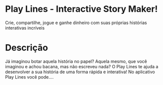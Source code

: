 # Play Lines - Interactive Story Maker!

Crie, compartilhe, jogue e ganhe dinheiro com suas próprias histórias interativas incríveis


# Descrição

Já imaginou botar aquela história no papel? Aquela mesmo, que você imaginou e achou bacana, mas não escreveu nada? O Play Lines te ajuda a desenvolver a sua história de uma forma rápida e interativa! No aplicativo Play Lines você pode....
